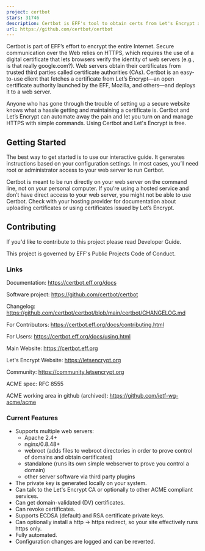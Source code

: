 ```yaml
---
project: certbot
stars: 31746
description: Certbot is EFF's tool to obtain certs from Let's Encrypt and (optionally) auto-enable HTTPS on your server.  It can also act as a client for any other CA that uses the ACME protocol.
url: https://github.com/certbot/certbot
---
```


Certbot is part of EFF’s effort to encrypt the entire Internet. Secure communication over the Web relies on HTTPS, which requires the use of a digital certificate that lets browsers verify the identity of web servers (e.g., is that really google.com?). Web servers obtain their certificates from trusted third parties called certificate authorities (CAs). Certbot is an easy-to-use client that fetches a certificate from Let’s Encrypt—an open certificate authority launched by the EFF, Mozilla, and others—and deploys it to a web server.

Anyone who has gone through the trouble of setting up a secure website knows what a hassle getting and maintaining a certificate is. Certbot and Let’s Encrypt can automate away the pain and let you turn on and manage HTTPS with simple commands. Using Certbot and Let's Encrypt is free.

Getting Started
---------------

The best way to get started is to use our interactive guide. It generates instructions based on your configuration settings. In most cases, you’ll need root or administrator access to your web server to run Certbot.

Certbot is meant to be run directly on your web server on the command line, not on your personal computer. If you’re using a hosted service and don’t have direct access to your web server, you might not be able to use Certbot. Check with your hosting provider for documentation about uploading certificates or using certificates issued by Let’s Encrypt.

Contributing
------------

If you'd like to contribute to this project please read Developer Guide.

This project is governed by EFF's Public Projects Code of Conduct.

### Links

Documentation: https://certbot.eff.org/docs

Software project: https://github.com/certbot/certbot

Changelog: https://github.com/certbot/certbot/blob/main/certbot/CHANGELOG.md

For Contributors: https://certbot.eff.org/docs/contributing.html

For Users: https://certbot.eff.org/docs/using.html

Main Website: https://certbot.eff.org

Let's Encrypt Website: https://letsencrypt.org

Community: https://community.letsencrypt.org

ACME spec: RFC 8555

ACME working area in github (archived): https://github.com/ietf-wg-acme/acme

### Current Features

-   Supports multiple web servers:
    -   Apache 2.4+
    -   nginx/0.8.48+
    -   webroot (adds files to webroot directories in order to prove control of domains and obtain certificates)
    -   standalone (runs its own simple webserver to prove you control a domain)
    -   other server software via third party plugins
-   The private key is generated locally on your system.
-   Can talk to the Let's Encrypt CA or optionally to other ACME compliant services.
-   Can get domain-validated (DV) certificates.
-   Can revoke certificates.
-   Supports ECDSA (default) and RSA certificate private keys.
-   Can optionally install a http -> https redirect, so your site effectively runs https only.
-   Fully automated.
-   Configuration changes are logged and can be reverted.

